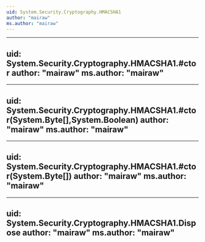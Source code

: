 ```yaml
---
uid: System.Security.Cryptography.HMACSHA1
author: "mairaw"
ms.author: "mairaw"
---
```


---
uid: System.Security.Cryptography.HMACSHA1.#ctor
author: "mairaw"
ms.author: "mairaw"
---

---
uid: System.Security.Cryptography.HMACSHA1.#ctor(System.Byte[],System.Boolean)
author: "mairaw"
ms.author: "mairaw"
---

---
uid: System.Security.Cryptography.HMACSHA1.#ctor(System.Byte[])
author: "mairaw"
ms.author: "mairaw"
---

---
uid: System.Security.Cryptography.HMACSHA1.Dispose
author: "mairaw"
ms.author: "mairaw"
---

